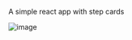 A simple react app with step cards

![image](https://github.com/qaserge/react-steps/assets/45569665/b14159ec-e4d1-4b8f-80b6-fc7451836653)
